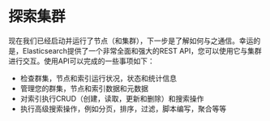 # 探索集群

现在我们已经启动并运行了节点（和集群），下一步是了解如何与之通信。幸运的是，Elasticsearch提供了一个非常全面和强大的REST API，您可以使用它与集群进行交互。使用API​​可以完成的一些事项如下：

* 检查群集，节点和索引运行状况，状态和统计信息
* 管理您的群集，节点和索引数据和元数据
* 对索引执行CRUD（创建，读取，更新和删除）和搜索操作
* 执行高级搜索操作，例如分页，排序，过滤，脚本编写，聚合等等



